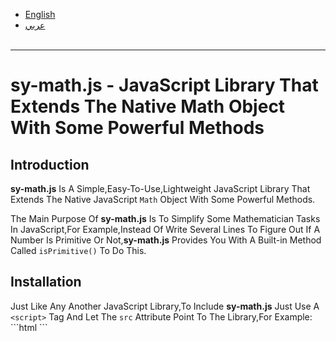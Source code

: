 <ul><li><a href="#english">English</a></li><li><a href="#arabic">عربي</a></li> </ul><hr>
<h1 id="english">sy-math.js  -  JavaScript Library That Extends The Native Math Object With Some Powerful Methods</h1>

<h2>Introduction</h2>
<p><b>sy-math.js</b> Is A Simple,Easy-To-Use,Lightweight JavaScript Library That Extends The Native JavaScript <code>Math</code> Object With Some Powerful Methods.</p><p>The Main Purpose Of <b>sy-math.js</b> Is To Simplify Some Mathematician Tasks In JavaScript,For Example,Instead Of Write Several Lines To Figure Out If A Number Is Primitive Or Not,<b>sy-math.js</b> Provides You With A Built-in Method Called <code>isPrimitive()</code> To Do This.</p><h2>Installation</h2>Just Like Any Another JavaScript Library,To Include <b>sy-math.js</b> Just Use A <code>&lt;script&gt;</code>
Tag And Let  The <code>src</code>
Attribute Point To The Library,For Example:
```html
<script src="includes/sy-math.js"></script>
```
